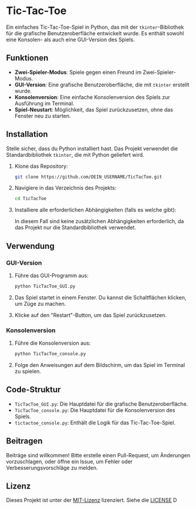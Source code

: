 # Tic-Tac-Toe

Ein einfaches Tic-Tac-Toe-Spiel in Python, das mit der `tkinter`-Bibliothek für die grafische Benutzeroberfläche entwickelt wurde. Es enthält sowohl eine Konsolen- als auch eine GUI-Version des Spiels.

## Funktionen

- **Zwei-Spieler-Modus**: Spiele gegen einen Freund im Zwei-Spieler-Modus.
- **GUI-Version**: Eine grafische Benutzeroberfläche, die mit `tkinter` erstellt wurde.
- **Konsolenversion**: Eine einfache Konsolenversion des Spiels zur Ausführung im Terminal.
- **Spiel-Neustart**: Möglichkeit, das Spiel zurückzusetzen, ohne das Fenster neu zu starten.

## Installation

Stelle sicher, dass du Python installiert hast. Das Projekt verwendet die Standardbibliothek `tkinter`, die mit Python geliefert wird.

1. Klone das Repository:

    ```bash
    git clone https://github.com/DEIN_USERNAME/TicTacToe.git
    ```

2. Navigiere in das Verzeichnis des Projekts:

    ```bash
    cd TicTacToe
    ```

3. Installiere alle erforderlichen Abhängigkeiten (falls es welche gibt):

    In diesem Fall sind keine zusätzlichen Abhängigkeiten erforderlich, da das Projekt nur die Standardbibliothek verwendet.

## Verwendung

### GUI-Version

1. Führe das GUI-Programm aus:

    ```bash
    python TicTacToe_GUI.py
    ```

2. Das Spiel startet in einem Fenster. Du kannst die Schaltflächen klicken, um Züge zu machen.

3. Klicke auf den "Restart"-Button, um das Spiel zurückzusetzen.

### Konsolenversion

1. Führe die Konsolenversion aus:

    ```bash
    python TicTacToe_console.py
    ```

2. Folge den Anweisungen auf dem Bildschirm, um das Spiel im Terminal zu spielen.

## Code-Struktur

- `TicTacToe_GUI.py`: Die Hauptdatei für die grafische Benutzeroberfläche.
- `TicTacToe_console.py`: Die Hauptdatei für die Konsolenversion des Spiels.
- `tictactoe_console.py`: Enthält die Logik für das Tic-Tac-Toe-Spiel.

## Beitragen

Beiträge sind willkommen! Bitte erstelle einen Pull-Request, um Änderungen vorzuschlagen, oder öffne ein Issue, um Fehler oder Verbesserungsvorschläge zu melden.

## Lizenz

Dieses Projekt ist unter der [MIT-Lizenz](LICENSE) lizenziert. Siehe die [LICENSE](LICENSE) D
